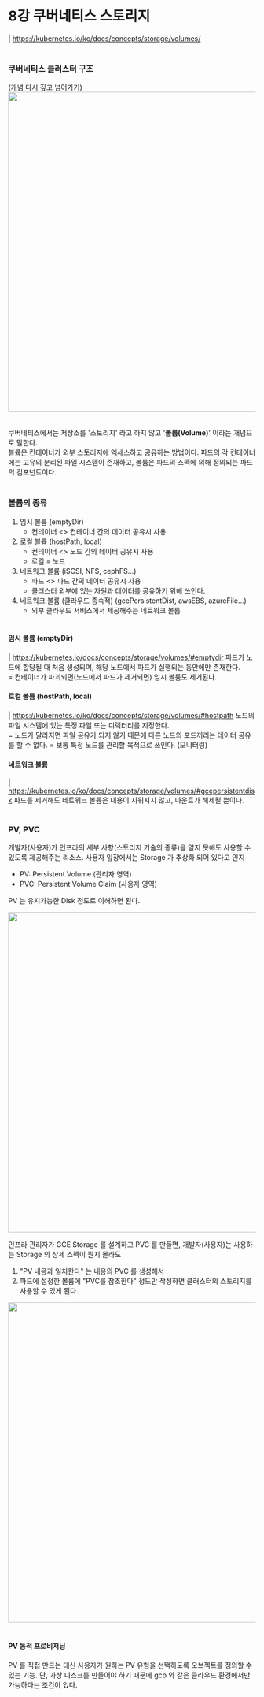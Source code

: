 # 8강 쿠버네티스 스토리지
| https://kubernetes.io/ko/docs/concepts/storage/volumes/
<br><br>


### 쿠버네티스 클러스터 구조
(개념 다시 짚고 넘어가기)<br>
<img src="https://user-images.githubusercontent.com/57446639/192849244-093c8b7d-bd19-4da1-91bd-d9bfd8278fd0.png" width="650"/>
<br><br>


쿠버네티스에서는 저장소를 '스토리지' 라고 하지 않고 '**볼륨(Volume)**' 이라는 개념으로 말한다.<br>
볼륨은 컨테이너가 외부 스토리지에 엑세스하고 공유하는 방법이다. 파드의 각 컨테이너에는 고유의 분리된 파일 시스템이 존재하고, 볼륨은 파드의 스펙에 의해 정의되는 파드의 컴포넌트이다.
<br><br>


### 볼륨의 종류
1. 임시 볼륨 (emptyDir)
    - 컨테이너 <> 컨테이너 간의 데이터 공유시 사용 
2. 로컬 볼륨 (hostPath, local)
    - 컨테이너 <> 노드 간의 데이터 공유시 사용 
    - 로컬 = 노드
3. 네트워크 볼륨 (iSCSI, NFS, cephFS...)
    - 파드 <> 파드 간의 데이터 공유시 사용 
    - 클러스터 외부에 있는 자원과 데이터를 공유하기 위해 쓰인다.
4. 네트워크 볼륨 (클라우드 종속적) (gcePersistentDist, awsEBS, azureFile...)
    - 외부 클라우드 서비스에서 제공해주는 네트워크 볼륨
<br><br>


#### 임시 볼륨 (emptyDir)
| https://kubernetes.io/docs/concepts/storage/volumes/#emptydir
파드가 노드에 할당될 때 처음 생성되며, 해당 노드에서 파드가 실행되는 동안에만 존재한다.<br>
= 컨테이너가 파괴되면(노드에서 파드가 제거되면) 임시 볼륨도 제거된다.
<br>

#### 로컬 볼륨 (hostPath, local)
| https://kubernetes.io/ko/docs/concepts/storage/volumes/#hostpath
노드의 파일 시스템에 있는 특정 파일 또는 디렉터리를 지정한다.<br>
= 노드가 달라지면 파일 공유가 되지 않기 때문에 다른 노드의 포드끼리는 데이터 공유를 할 수 없다.
= 보통 특정 노드를 관리할 목적으로 쓰인다. (모니터링)
<br>

#### 네트워크 볼륨
| https://kubernetes.io/ko/docs/concepts/storage/volumes/#gcepersistentdisk
파드를 제거해도 네트워크 볼륨은 내용이 지워지지 않고, 마운트가 해제될 뿐이다.
<br><br>


### PV, PVC
개발자(사용자)가 인프라의 세부 사항(스토리지 기술의 종류)을 알지 못해도 사용할 수 있도록 제공해주는 리소스. 사용자 입장에서는 Storage 가 추상화 되어 있다고 인지
- PV: Persistent Volume (관리자 영역)
- PVC: Persistent Volume Claim (사용자 영역)

PV 는 유지가능한 Disk 정도로 이해하면 된다.

<img src="https://user-images.githubusercontent.com/57446639/192859388-7c3c99cb-1796-4ceb-9470-41c32aa8df75.png" width="650"/>

인프라 관리자가 GCE Storage 를 설계하고 PVC 를 만들면, 개발자(사용자)는 사용하는 Storage 의 상세 스펙이 뭔지 몰라도
1. "PV 내용과 일치한다" 는 내용의 PVC 를 생성해서
2. 파드에 설정한 볼륨에 "PVC를 참조한다" 정도만 작성하면 클러스터의 스토리지를 사용할 수 있게 된다.

<img src="https://user-images.githubusercontent.com/57446639/192862997-976cbf6b-7550-40e0-bd54-b7aeeebb4551.png" width="650"/>
<br><br>

#### PV 동적 프로비저닝
PV 를 직접 만드는 대신 사용자가 원하는 PV 유형을 선택하도록 오브젝트를 정의할 수 있는 기능. 단, 가상 디스크를 만들어야 하기 때문에 gcp 와 같은 클라우드 환경에서만 가능하다는 조건이 있다.
